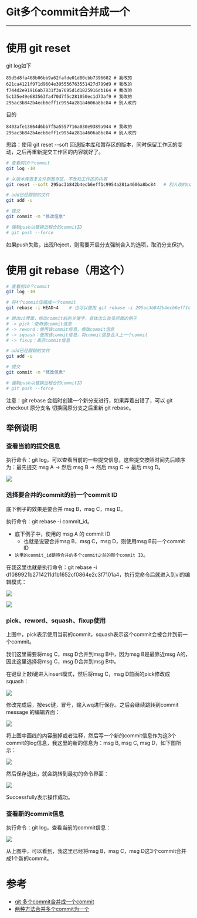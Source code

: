 # Git多个commit合并成一个

----

# 使用 git reset

git log如下

```
85d5d8fa468b06bb9a62fafde01d80cbb7396682 # 我改的
621ca4121f971d9604e395556763551427d799d9 # 我改的
f744d2e91916ab7831f3a7695d1d1825916db164 # 我改的
5c135e49e683563fa470d7f5c281050ec1d73af9 # 我改的
295ac3b842b4ecb6eff1c9954a281a4606a8bc84 # 别人改的
```

目的

```
8403afe13664d6bb7f5a5557716a030e9389a944 # 我改的
295ac3b842b4ecb6eff1c9954a281a4606a8bc84 # 别人改的
```

思路：使用 git reset --soft 回退版本库和暂存区的版本，同时保留工作区的变动，之后再重新提交工作区的内容就好了。

```bash
# 查看前10个commit
git log -10

# 从版本库恢复文件到暂存区，不改动工作区的内容
git reset --soft 295ac3b842b4ecb6eff1c9954a281a4606a8bc84	# 别人改的commitID

# add已经跟踪的文件
git add -u

# 提交
git commit -m "修改信息"

# 强制push以替换远程仓的commitID
# git push --force
```

如果push失败，出现Reject，则需要开启分支强制合入的选项，取消分支保护。

# 使用 git rebase（用这个）

```bash
# 查看前10个commit
git log -10

# 将4个commit压缩成一个commit
git rebase -i HEAD~4    # 也可以使用 git rebase -i 295ac3b842b4ecb6eff1c9954a281a4606a8bc84  # 别人改的commitID

# 跳出vi界面，修改commit前的关键字，具体怎么改见后面的例子
# -> pick：使用该commit信息
# -> reword：使用该commit信息，修改commit信息
# -> squash：使用该commit信息，将commit信息合入上一个commit
# -> fixup：丢弃commit信息

# add已经跟踪的文件
git add -u

# 提交
git commit -m "修改信息"

# 强制push以替换远程仓的commitID
# git push --force
```

注意：git rebase 会临时创建一个新分支进行，如果弄着出错了，可以 git checkout 原分支名 切换回原分支之后重新 git rebase。


## 举例说明

### 查看当前的提交信息

执行命令：git log，可以查看当前的一些提交信息，这些提交按照时间先后顺序为：最先提交 msg A -> 然后 msg B -> 然后 msg C -> 最后 msg D。

![](../images/2022/11/20221108161723.png)

### 选择要合并的commit的前一个commit ID

底下例子的效果是要合并 msg B，msg C，msg D。

执行命令：git rebase -i commit_id。
- 底下例子中，使用的 msg A 的 commit ID
  - 也就是说要合并msg B，msg C，msg D，则使用msg B前一个commit ID
- `这里的commit_id是待合并的多个commit之前的那个commit ID`。

在我这里也就是执行命令：git rebase -i d1089921b2714211d1b1652cf0864e2c3f7101a4，执行完命令后就进入到vi的编辑模式：

![](../images/2022/11/20221108161759.png)

![](../images/2022/11/20221108161808.png)

### pick、reword、squash、fixup使用

上图中，pick表示使用当前的commit，squash表示这个commit会被合并到前一个commit。

我们这里需要将msg C，msg D合并到msg B中，因为msg B是最靠近msg A的，因此这里选择将msg C，msg D合并到msg B中。

在键盘上敲i键进入insert模式，然后将msg C，msg D前面的pick修改成squash：

![](../images/2022/11/20221108161912.png)

修改完成后，按esc键，冒号，输入wq进行保存。之后会继续跳转到commit message 的编辑界面：

![](../images/2022/11/20221108161925.png)

将上图中画线的内容删掉或者注释，然后写一个新的commit信息作为这3个commit的log信息，我这里的新的信息为：msg B, msg C, msg D，如下图所示：

![](../images/2022/11/20221108161946.png)

然后保存退出，就会跳转到最初的命令界面：

![](../images/2022/11/20221108161959.png)

Successfully表示操作成功。

### 查看新的commit信息

执行命令：git log，查看当前的commit信息：

![](../images/2022/11/20221108162028.png)

从上图中，可以看到，我这里已经将msg B，msg C，msg D这3个commit合并成1个新的commit。


# 参考

- [git 多个commit合并成一个commit](https://blog.csdn.net/jackailson/article/details/104571235)
- [两种方法合并多个commit为一个](https://blog.csdn.net/Spade_/article/details/108698036)

